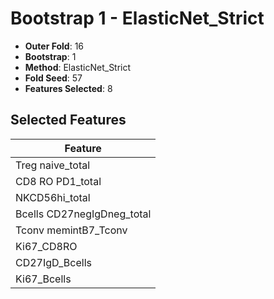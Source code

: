 # Bootstrap 1 - ElasticNet_Strict

- **Outer Fold**: 16
- **Bootstrap**: 1
- **Method**: ElasticNet_Strict
- **Fold Seed**: 57
- **Features Selected**: 8

## Selected Features

| Feature |
|---------|
| Treg naive_total |
| CD8 RO PD1_total |
| NKCD56hi_total |
| Bcells CD27negIgDneg_total |
| Tconv memintB7_Tconv |
| Ki67_CD8RO |
| CD27IgD_Bcells |
| Ki67_Bcells |

